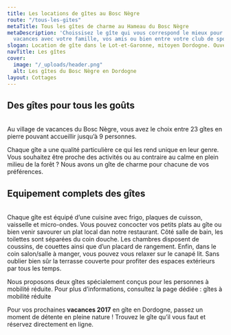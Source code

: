```yaml
---
title: Les locations de gîtes au Bosc Nègre
route: "/tous-les-gites"
metaTitle: Tous les gîtes de charme au Hameau du Bosc Nègre
metaDescription: 'Choissisez le gîte qui vous correspond le mieux pour vous prochaines
  vacances avec votre famille, vos amis ou bien entre votre club de sport. '
slogan: Location de gîte dans le Lot-et-Garonne, mitoyen Dordogne. Ouvert toute l'année
navTitle: Les gîtes
cover:
  image: "/_uploads/header.png"
  alt: Les gîtes du Bosc Nègre en Dordogne
layout: Cottages
---
```


## Des gîtes pour tous les goûts

\
Au village de vacances du Bosc Nègre, vous avez le choix entre 23 gîtes en pierre pouvant accueillir jusqu’à 9 personnes.

Chaque gîte a une qualité particulière ce qui les rend unique en leur genre. Vous souhaitez être proche des activités ou au contraire au calme en plein milieu de la forêt ? Nous avons un gîte de charme pour chacune de vos préférences.

## Equipement complets des gîtes

\
Chaque gîte est équipé d’une cuisine avec frigo, plaques de cuisson, vaisselle et micro-ondes. Vous pouvez concocter vos petits plats au gîte ou bien venir savourer un plat local dan notre restaurant. Côté salle de bain, les toilettes sont séparées du coin douche. Les chambres disposent de coussins, de couettes ainsi que d’un placard de rangement. Enfin, dans le coin salon/salle à manger, vous pouvez vous relaxer sur le canapé lit. Sans oublier bien sûr la terrasse couverte pour profiter des espaces extérieurs par tous les temps.

Nous proposons deux gîtes spécialement conçus pour les personnes à mobilité réduite. Pour plus d’informations, consultez la page dédiée : gîtes à mobilité réduite

Pour vos prochaines **vacances 2017** en gîte en Dordogne, passez un moment de détente en pleine nature ! Trouvez le gîte qu’il vous faut et réservez directement en ligne.